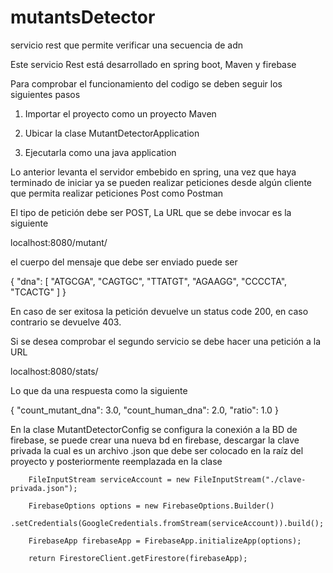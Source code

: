 # mutantsDetector
servicio rest que permite verificar una secuencia de adn

Este servicio Rest está desarrollado en spring boot, Maven y firebase

Para comprobar el funcionamiento del codigo se deben seguir los siguientes pasos

 1. Importar el proyecto como un proyecto Maven

 2. Ubicar la clase MutantDetectorApplication

 3. Ejecutarla como una java application

Lo anterior levanta el servidor embebido en spring, una vez que haya terminado de iniciar
ya se pueden realizar peticiones desde algún cliente que permita realizar peticiones
Post como Postman

El tipo de petición debe ser POST, La URL que se debe invocar es la siguiente

  localhost:8080/mutant/

el cuerpo del mensaje que debe ser enviado puede ser

 {
    "dna": [
        "ATGCGA",
        "CAGTGC",
        "TTATGT",
        "AGAAGG",
        "CCCCTA",
        "TCACTG"
    ]
}


En caso de ser exitosa la petición devuelve un status code 200, en caso contrario se devuelve 403.

Si se desea comprobar el segundo servicio se debe hacer una petición a la URL

  localhost:8080/stats/

Lo que da una respuesta como la siguiente

{
    "count_mutant_dna": 3.0,
    "count_human_dna": 2.0,
    "ratio": 1.0
}

En la clase MutantDetectorConfig se configura la conexión a la BD de firebase, se puede crear una nueva bd en firebase,
descargar la clave privada la cual es un archivo .json que debe ser colocado en la raíz del proyecto y posteriormente
reemplazada en la clase

        FileInputStream serviceAccount = new FileInputStream("./clave-privada.json");

        FirebaseOptions options = new FirebaseOptions.Builder()
                .setCredentials(GoogleCredentials.fromStream(serviceAccount)).build();

        FirebaseApp firebaseApp = FirebaseApp.initializeApp(options);
        
        return FirestoreClient.getFirestore(firebaseApp);

